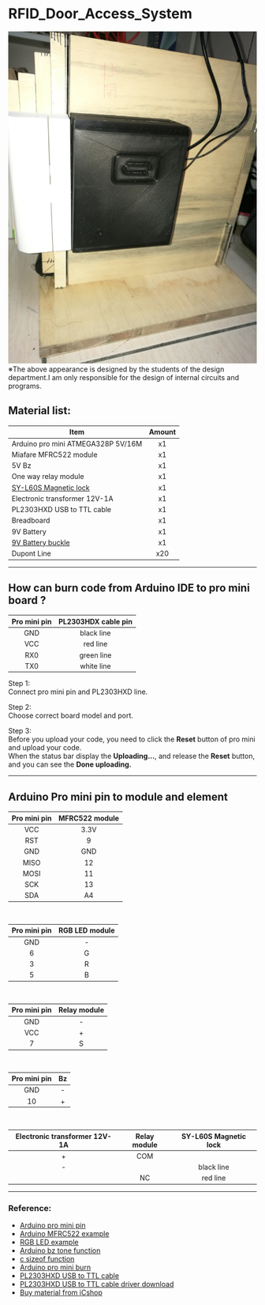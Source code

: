 # RFID_Door_Access_System
![Alt text](entity.jpg)
※The above appearance is designed by the students of the design department.I am only responsible for the design of internal circuits and programs.<br>

## Material list:
| Item                                                                                             | Amount  |
| -------------------------------------------------------------------------------------------------|:-------:|
| Arduino pro mini ATMEGA328P 5V/16M                                                               | x1      | 
| Miafare MFRC522 module                                                                           | x1      | 
| 5V Bz                                                                                            | x1      |
| One way relay module                                                                             | x1      |
| [SY-L60S Magnetic lock](https://www.icshop.com.tw/product_info.php/products_id/24044)            | x1      |
| Electronic transformer 12V-1A                                                                    | x1      |
| PL2303HXD USB to TTL cable                                                                       | x1      |
| Breadboard                                                                                       | x1      |
| 9V Battery                                                                                       | x1      |
| [9V Battery buckle](https://www.icshop.com.tw/images/product_images/popup_images/9455_0.jpg)     | x1      |
| Dupont Line                                                                                      | x20     |
---

## How can burn code from Arduino IDE to pro mini board ?
| Pro mini pin  | PL2303HDX cable pin |
|:-------------:|:-------------------:|
| GND           | black line          |
| VCC           | red line            |
| RX0           | green line          |
| TX0           | white line          |

Step 1:<br>
Connect pro mini pin and PL2303HXD line.

Step 2:<br>
Choose correct board model and port.

Step 3:<br>
Before you upload your code, you need to click the **Reset** button of pro mini and upload your code.<br>
When the status bar display the **Uploading...**, and release the **Reset** button, and you can see the **Done uploading.**

---

## Arduino Pro mini pin to module and element
| Pro mini pin  | MFRC522 module      |
|:-------------:|:-------------------:|
| VCC           | 3.3V                |
| RST           | 9                   |
| GND           | GND                 |
| MISO          | 12                  |
| MOSI          | 11                  |
| SCK           | 13                  |
| SDA           | A4                  |

<br>

| Pro mini pin  | RGB LED module      |
|:-------------:|:-------------------:|
| GND           | -                   |
| 6             | G                   |
| 3             | R                   |
| 5             | B                   |

<br>

| Pro mini pin  |    Relay module     |
|:-------------:|:-------------------:|
| GND           | -                   |
| VCC           | +                   |
| 7             | S                   |

<br>

| Pro mini pin  |    Bz               |
|:-------------:|:-------------------:|
| GND           | -                   |
| 10            | +                   |

<br>

| Electronic transformer 12V-1A  | Relay module  |SY-L60S Magnetic lock|
|:------------------------------:|:-------------:|:-------------------:|
|                +               |      COM      |                     | 
|                -               |               |      black line     |
|                                |      NC       |      red line       | 

---
### Reference:
+ [Arduino pro mini pin](https://robu.in/product/arduino-pro-mini-wo-cable/)
+ [Arduino MFRC522 example](https://github.com/miguelbalboa/rfid/tree/master/examples)
+ [RGB LED example](https://www.icshop.com.tw/product_info.php/products_id/26404)
+ [Arduino bz tone function](http://yhhuang1966.blogspot.com/2016/09/arduino_17.html)
+ [c sizeof function](https://blog.wu-boy.com/2008/02/cc-%E5%A6%82%E4%BD%95%E8%A8%88%E7%AE%97%E9%99%A3%E5%88%97%E5%A4%A7%E5%B0%8F%E5%80%8B%E6%95%B8/)
+ [Arduino pro mini burn](http://hugheschung.blogspot.com/2018/05/arduino-pro-mini.html)
+ [PL2303HXD USB to TTL cable](https://www.raspberrypi.com.tw/2044/513/)
+ [PL2303HXD USB to TTL cable driver download](http://www.prolific.com.tw/US/ShowProduct.aspx?p_id=225&pcid=41)
+ [Buy material from iCshop](https://www.icshop.com.tw/index.php)